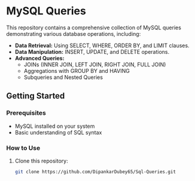 # MySQL Queries

This repository contains a comprehensive collection of MySQL queries demonstrating various database operations, including:

- **Data Retrieval:** Using SELECT, WHERE, ORDER BY, and LIMIT clauses.  
- **Data Manipulation:** INSERT, UPDATE, and DELETE operations.  
- **Advanced Queries:**  
  - JOINs (INNER JOIN, LEFT JOIN, RIGHT JOIN, FULL JOIN)  
  - Aggregations with GROUP BY and HAVING  
  - Subqueries and Nested Queries  

## Getting Started

### Prerequisites
- MySQL installed on your system
- Basic understanding of SQL syntax

### How to Use
1. Clone this repository:  
   ```bash
   git clone https://github.com/DipankarDubey65/Sql-Queries.git
